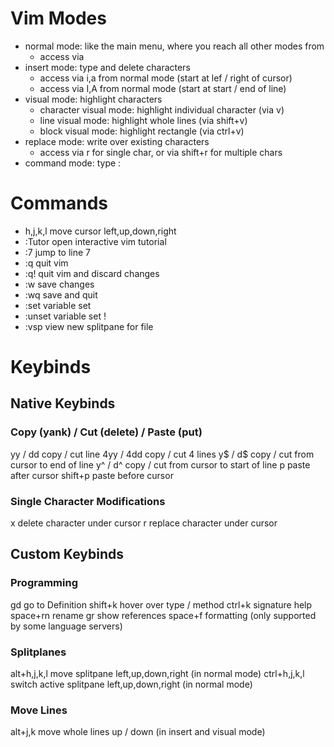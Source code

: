 
# Vim Modes
- normal mode: like the main menu, where you reach all other modes from
    - access via <ESC>
- insert mode: type and delete characters
    - access via i,a from normal mode (start at lef / right of cursor)
    - access via I,A from normal mode (start at start / end of line)
- visual mode: highlight characters
    - character visual mode: highlight individual character (via v)
    - line visual mode: highlight whole lines (via shift+v)
    - block visual mode: highlight rectangle (via ctrl+v)
- replace mode: write over existing characters
    - access via r for single char, or via shift+r for multiple chars
- command mode: type : <your command>


# Commands
- h,j,k,l       move cursor left,up,down,right
- :Tutor        open interactive vim tutorial
- :7            jump to line 7
- :q            quit vim
- :q!           quit vim and discard changes
- :w            save changes
- :wq           save and quit
- :set variable set <variable>
- :unset variable set <variable>!
- :vsp <file>   view new splitpane for file


# Keybinds

## Native Keybinds

### Copy (yank) / Cut (delete) / Paste (put)
yy      / dd    copy / cut line
4yy     / 4dd   copy / cut 4 lines
y$      / d$    copy / cut from cursor to end of line
y^      / d^    copy / cut from cursor to start of line
p               paste after cursor
shift+p         paste before cursor

### Single Character Modifications
x               delete character under cursor
r               replace character under cursor


## Custom Keybinds

### Programming
gd              go to Definition
shift+k         hover over type / method
ctrl+k          signature help
space+rn        rename
gr              show references
space+f         formatting (only supported by some language servers)

### Splitplanes
alt+h,j,k,l     move splitpane left,up,down,right (in normal mode)
ctrl+h,j,k,l    switch active splitpane left,up,down,right (in normal mode)

### Move Lines
alt+j,k         move whole lines up / down (in insert and visual mode)
